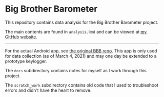 # Big Brother Barometer

This repository contains data analysis for the Big Brother Barometer project. 

The main contents are found in `analysis.Rmd` and can be viewed at [my GitHub website](https://vermarish.github.io).

----

For the actual Android app, see [the original BBB repo](https://github.com/vermarish/big-brother-barometer). This app is only used for data collection (as of March 4, 2021) and may one day be extended to a prototype keylogger.

The `docs` subdirectory contains notes for myself as I work through this project.

The `scratch_work` subdirectory contains old code that I used to troubleshoot errors and didn't have the heart to remove.